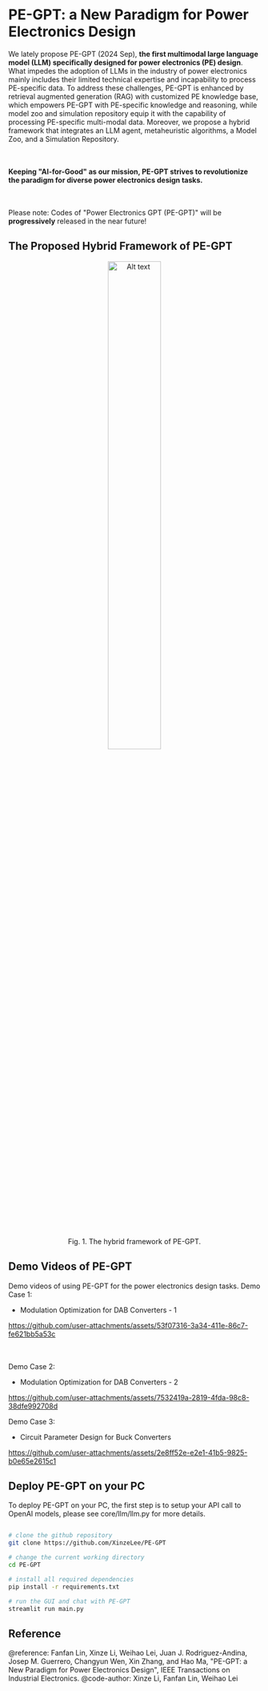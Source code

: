
# PE-GPT: a New Paradigm for Power Electronics Design
We lately propose PE-GPT (2024 Sep), **the first multimodal large language model (LLM) specifically designed for power electronics (PE) design**. What impedes the adoption of LLMs in the industry of power electronics mainly includes their limited technical expertise and incapability to process PE-specific data. To address these challenges, PE-GPT is enhanced by retrieval augmented generation (RAG) with customized PE knowledge base, which empowers PE-GPT with PE-specific knowledge and reasoning, while model zoo and simulation repository equip it with the capability of processing PE-specific multi-modal data. Moreover, we propose a hybrid framework that integrates an LLM agent, metaheuristic algorithms, a Model Zoo, and a Simulation Repository. 

<br><br>
**Keeping "AI-for-Good" as our mission, PE-GPT strives to revolutionize the paradigm for diverse power electronics design tasks.**
<br><br><br>

Please note: Codes of "Power Electronics GPT (PE-GPT)" will be **progressively** released in the near future!

## The Proposed Hybrid Framework of PE-GPT
<figure style="text-align: center;">
  <img src="[image_url](https://github.com/user-attachments/assets/fa246d51-ea4e-4fce-967f-b584ee5da586)" alt="Alt text" style="width:50%;">
  <figcaption>Fig. 1. The hybrid framework of PE-GPT.</figcaption>
</figure>

## Demo Videos of PE-GPT
Demo videos of using PE-GPT for the power electronics design tasks.
Demo Case 1:
  * Modulation Optimization for DAB Converters - 1

https://github.com/user-attachments/assets/53f07316-3a34-411e-86c7-fe621bb5a53c

<br><br>
Demo Case 2:
  * Modulation Optimization for DAB Converters - 2

https://github.com/user-attachments/assets/7532419a-2819-4fda-98c8-38dfe992708d


Demo Case 3:
  * Circuit Parameter Design for Buck Converters

https://github.com/user-attachments/assets/2e8ff52e-e2e1-41b5-9825-b0e65e2615c1


## Deploy PE-GPT on your PC
To deploy PE-GPT on your PC, the first step is to setup your API call to OpenAI models, please see core/llm/llm.py for more details.
```bash

# clone the github repository
git clone https://github.com/XinzeLee/PE-GPT

# change the current working directory
cd PE-GPT

# install all required dependencies
pip install -r requirements.txt

# run the GUI and chat with PE-GPT
streamlit run main.py

```



## Reference
@reference: Fanfan Lin, Xinze Li, Weihao Lei, Juan J. Rodriguez-Andina, Josep M. Guerrero, Changyun Wen, Xin Zhang, and Hao Ma, "PE-GPT: a New Paradigm for Power Electronics Design", IEEE Transactions on Industrial Electronics.
@code-author: Xinze Li, Fanfan Lin, Weihao Lei
